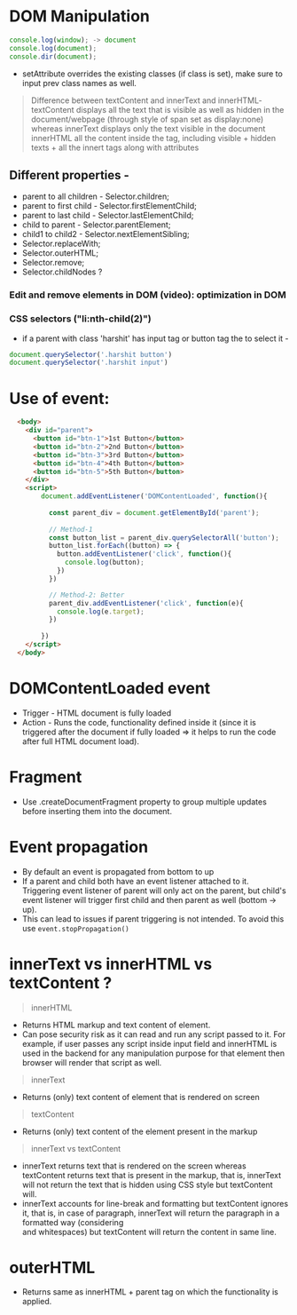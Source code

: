 # DOM Manipulation
```javascript
console.log(window); -> document
console.log(document);
console.dir(document);
```
* setAttribute overrides the existing classes (if class is set), make sure to input prev class names as well.

> Difference between textContent and innerText and innerHTML- 
textContent displays all the text that is visible as well as hidden in the document/webpage (through style of span set as display:none) whereas innerText displays only the text visible in the document
innerHTML all the content inside the tag, including visible + hidden texts + all the innert tags along with attributes


## Different properties -
* parent to all children - Selector.children;
* parent to first child - Selector.firstElementChild;
* parent to last child - Selector.lastElementChild;
* child to parent - Selector.parentElement;
* child1 to child2 - Selector.nextElementSibling;
* Selector.replaceWith;
* Selector.outerHTML;
* Selector.remove;
* Selector.childNodes ?
### Edit and remove elements in DOM (video): optimization in DOM
### CSS selectors ("li:nth-child(2)")
* if a parent with class 'harshit' has input tag or button tag the to select it - 
```javascript
document.querySelector('.harshit button')
document.querySelector('.harshit input')
```

# Use of event:

```html
  <body>
    <div id="parent"> 
      <button id="btn-1">1st Button</button> 
      <button id="btn-2">2nd Button</button> 
      <button id="btn-3">3rd Button</button> 
      <button id="btn-4">4th Button</button> 
      <button id="btn-5">5th Button</button> 
    </div>
    <script>
        document.addEventListener('DOMContentLoaded', function(){
          
          const parent_div = document.getElementById('parent');
          
          // Method-1
          const button_list = parent_div.querySelectorAll('button');
          button_list.forEach((button) => {
            button.addEventListener('click', function(){
              console.log(button);
            })
          })

          // Method-2: Better
          parent_div.addEventListener('click', function(e){
            console.log(e.target);
          })
          
        })
    </script>
  </body>
```

# DOMContentLoaded event
* Trigger - HTML document is fully loaded
* Action - Runs the code, functionality defined inside it (since it is triggered after the document if fully loaded => it helps to run the code after full HTML document load).

# Fragment
* Use .createDocumentFragment property to group multiple updates before inserting them into the document.

# Event propagation
* By default an event is propagated from bottom to up
* If a parent and child both have an event listener attached to it. Triggering event listener of parent will only act on the parent, but child's event listener will trigger first child and then parent as well (bottom -> up).
* This can lead to issues if parent triggering is not intended. To avoid this use `event.stopPropagation()`

# innerText vs innerHTML vs textContent ?

> innerHTML
* Returns HTML markup and text content of element.
* Can pose security risk as it can read and run any script passed to it. For example, if user passes any script inside input field and innerHTML is used in the backend for any manipulation purpose for that element then browser will render that script as well.
> innerText
* Returns (only) text content of element that is rendered on screen
> textContent
* Returns (only) text content of the element present in the markup
> innerText vs textContent
* innerText returns text that is rendered on the screen whereas textContent returns text that is present in the markup, that is, innerText will not return the text that is hidden using CSS style but textContent will.
* innerText accounts for line-break and formatting but textContent ignores it, that is, in case of paragraph, innerText will return the paragraph in a formatted way (considering <br> and whitespaces) but textContent will return the content in same line.
# outerHTML
* Returns same as innerHTML + parent tag on which the functionality is applied.
